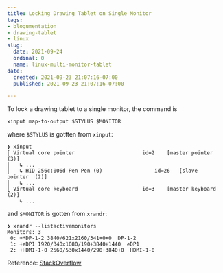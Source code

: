 ```yaml
---
title: Locking Drawing Tablet on Single Monitor
tags:
- blogumentation
- drawing-tablet
- linux
slug:
  date: 2021-09-24
  ordinal: 0
  name: linux-multi-monitor-tablet
date:
  created: 2021-09-23 21:07:16-07:00
  published: 2021-09-23 21:07:16-07:00

---
```


To lock a drawing tablet to a single monitor, the command is

```
xinput map-to-output $STYLUS $MONITOR
```

where `$STYLUS` is gottten from `xinput`:

```
❯ xinput
⎡ Virtual core pointer                    	id=2	[master pointer  (3)]
⎜   ↳ ...
⎜   ↳ HID 256c:006d Pen Pen (0)               	id=26	[slave  pointer  (2)]
⎜   ↳ ...
⎣ Virtual core keyboard                   	id=3	[master keyboard (2)]
    ↳ ...
```

and `$MONITOR` is gotten from `xrandr`:

```
❯ xrandr --listactivemonitors
Monitors: 3
 0: +*DP-1-2 3840/621x2160/341+0+0  DP-1-2
 1: +eDP1 1920/340x1080/190+3840+1440  eDP1
 2: +HDMI-1-0 2560/530x1440/290+3840+0  HDMI-1-0
```

Reference: [StackOverflow](https://askubuntu.com/a/855608)